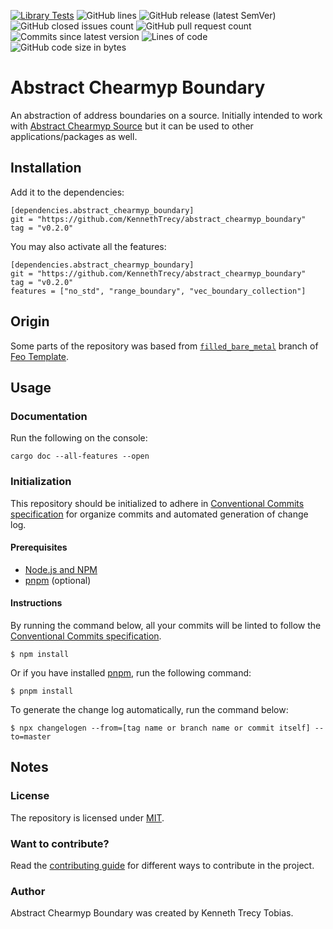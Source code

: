 [![Library Tests](https://img.shields.io/github/actions/workflow/status/KennethTrecy/abstract_chearmyp_boundary/library.yml?style=for-the-badge)](https://github.com/KennethTrecy/abstract_chearmyp_boundary/actions/workflows/library.yml)
![GitHub lines](https://img.shields.io/github/license/KennethTrecy/abstract_chearmyp_boundary?style=for-the-badge)
![GitHub release (latest SemVer)](https://img.shields.io/github/v/release/KennethTrecy/abstract_chearmyp_boundary?style=for-the-badge&display_name=tag&sort=semver)
![GitHub closed issues count](https://img.shields.io/github/issues-closed/KennethTrecy/abstract_chearmyp_boundary?style=for-the-badge)
![GitHub pull request count](https://img.shields.io/github/issues-pr-closed/KennethTrecy/abstract_chearmyp_boundary?style=for-the-badge)
![Commits since latest version](https://img.shields.io/github/commits-since/KennethTrecy/abstract_chearmyp_boundary/latest?style=for-the-badge)
![Lines of code](https://img.shields.io/tokei/lines/github/KennethTrecy/abstract_chearmyp_boundary?style=for-the-badge)
![GitHub code size in bytes](https://img.shields.io/github/repo-size/KennethTrecy/abstract_chearmyp_boundary?style=for-the-badge)

# Abstract Chearmyp Boundary
An abstraction of address boundaries on a source. Initially intended to work with [Abstract Chearmyp Source] but it can be used to other applications/packages as well.

## Installation
Add it to the dependencies:
```
[dependencies.abstract_chearmyp_boundary]
git = "https://github.com/KennethTrecy/abstract_chearmyp_boundary"
tag = "v0.2.0"
```

You may also activate all the features:
```
[dependencies.abstract_chearmyp_boundary]
git = "https://github.com/KennethTrecy/abstract_chearmyp_boundary"
tag = "v0.2.0"
features = ["no_std", "range_boundary", "vec_boundary_collection"]
```

## Origin
Some parts of the repository was based from [`filled_bare_metal`] branch of [Feo Template].

## Usage

### Documentation
Run the following on the console:
```
cargo doc --all-features --open
```

### Initialization
This repository should be initialized to adhere in [Conventional Commits specification] for organize
commits and automated generation of change log.

#### Prerequisites
- [Node.js and NPM]
- [pnpm] (optional)

#### Instructions
By running the command below, all your commits will be linted to follow the [Conventional Commits
specification].
```
$ npm install
```

Or if you have installed [pnpm], run the following command:
```
$ pnpm install
```

To generate the change log automatically, run the command below:
```
$ npx changelogen --from=[tag name or branch name or commit itself] --to=master
```

## Notes

### License
The repository is licensed under [MIT].

### Want to contribute?
Read the [contributing guide] for different ways to contribute in the project.

### Author
Abstract Chearmyp Boundary was created by Kenneth Trecy Tobias.

[`filled_bare_metal`]: https://github.com/KennethTrecy/feo_template/tree/filled_bare_metal
[Feo Template]: https://github.com/KennethTrecy/feo_template
[Abstract Chearmyp Source]: https://github.com/KennethTrecy/abstract_chearmyp_source
[MIT]: https://github.com/KennethTrecy/abstract_chearmyp_boundary/blob/master/LICENSE
[Node.js and NPM]: https://nodejs.org/en/
[pnpm]: https://pnpm.io/installation
[Conventional Commits specification]: https://www.conventionalcommits.org/en/v1.0.0/
[contributing guide]: ./CONTRIBUTING.md
